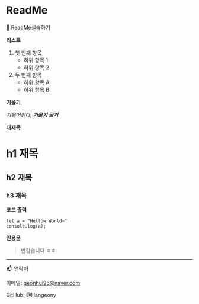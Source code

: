 # ReadMe
🚀 ReadMe실습하기

**리스트**

1. 첫 번째 항목
   - 하위 항목 1
   - 하위 항목 2
2. 두 번째 항목
   * 하위 항목 A
   * 하위 항목 B


**기울기**

_기울어진다_,
**_기울기 굴기_**


**대재목**

# h1 재목
## h2 재목
### h3 재목

**코드 출력**
```
let a = "Hellow World~"
console.log(a);
```



**인용문**

> 반갑습니다 ㅎㅎ

---

📬 연락처

이메일: geonhui95@naver.com

GitHub: @Hangeony

